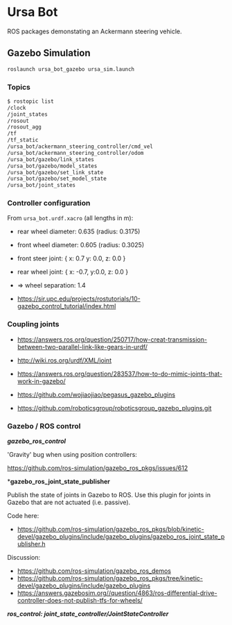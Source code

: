 # Ursa Bot

ROS packages demonstating an Ackermann steering vehicle.


## Gazebo Simulation

```bash
roslaunch ursa_bot_gazebo ursa_sim.launch
```

### Topics

```bash
$ rostopic list
/clock
/joint_states
/rosout
/rosout_agg
/tf
/tf_static
/ursa_bot/ackermann_steering_controller/cmd_vel
/ursa_bot/ackermann_steering_controller/odom
/ursa_bot/gazebo/link_states
/ursa_bot/gazebo/model_states
/ursa_bot/gazebo/set_link_state
/ursa_bot/gazebo/set_model_state
/ursa_bot/joint_states
```

### Controller configuration

From `ursa_bot.urdf.xacro` (all lengths in m):

- rear wheel diameter: 0.635 (radius: 0.3175)
- front wheel diameter: 0.605 (radius: 0.3025)
- front steer joint: { x: 0.7 y: 0.0, z: 0.0 }
- rear wheel joint: { x: -0.7, y:0.0, z: 0.0 }
- => wheel separation: 1.4


- https://sir.upc.edu/projects/rostutorials/10-gazebo_control_tutorial/index.html


### Coupling joints

- https://answers.ros.org/question/250717/how-creat-transmission-between-two-parallel-link-like-gears-in-urdf/
- http://wiki.ros.org/urdf/XML/joint


- https://answers.ros.org/question/283537/how-to-do-mimic-joints-that-work-in-gazebo/
- https://github.com/wojiaojiao/pegasus_gazebo_plugins

- https://github.com/roboticsgroup/roboticsgroup_gazebo_plugins.git



### Gazebo / ROS control

***gazebo_ros_control***

'Gravity' bug when using position controllers:

https://github.com/ros-simulation/gazebo_ros_pkgs/issues/612


***gazebo_ros_joint_state_publisher**

Publish the state of joints in Gazebo to ROS. Use this plugin for joints in Gazebo
that are not actuated (i.e. passive).

Code here:

- https://github.com/ros-simulation/gazebo_ros_pkgs/blob/kinetic-devel/gazebo_plugins/include/gazebo_plugins/gazebo_ros_joint_state_publisher.h

Discussion:

- https://github.com/ros-simulation/gazebo_ros_demos
- https://github.com/ros-simulation/gazebo_ros_pkgs/tree/kinetic-devel/gazebo_plugins/include/gazebo_plugins
- https://answers.gazebosim.org//question/4863/ros-differential-drive-controller-does-not-publish-tfs-for-wheels/

***ros_control: joint_state_controller/JointStateController***

